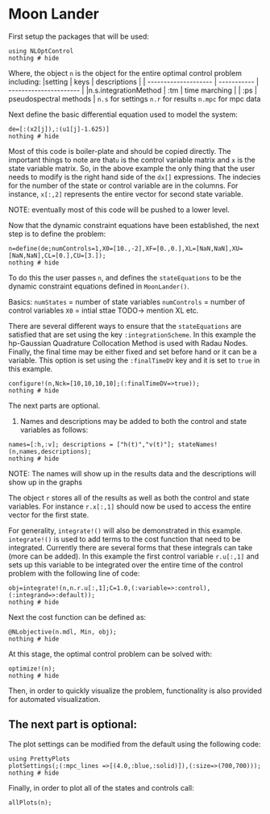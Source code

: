 # Moon Lander

First setup the packages that will be used:
```@example MoonLander
using NLOptControl
nothing # hide
```
Where, the object `n` is the object for the entire optimal control problem including:
|setting               | keys        | descriptions           |
| -------------------- | ----------- | ---------------------- |
|n.s.integrationMethod | :tm         | time marching          |
                       | :ps         | pseudospectral methods |
`n.s` for settings
`n.r` for results
`n.mpc` for mpc data

Next define the basic differential equation used to model the system:

```@example MoonLander
de=[:(x2[j]),:(u1[j]-1.625)]
nothing # hide
```
Most of this code is boiler-plate and should be copied directly. The important things to note are that`u` is the control variable matrix and `x` is the state variable matrix. So, in the above example the only thing that the user needs to modify is the right hand side of the `dx[]` expressions. The indecies for the number of the state or control variable are in the columns. For instance, `x[:,2]` represents the entire vector for second state variable.

NOTE: eventually most of this code will be pushed to a lower level.  

Now that the dynamic constraint equations have been established, the next step is to define the problem:

```@example MoonLander
n=define(de;numControls=1,X0=[10.,-2],XF=[0.,0.],XL=[NaN,NaN],XU=[NaN,NaN],CL=[0.],CU=[3.]);
nothing # hide
```
To do this the user passes `n`, and defines the `stateEquations` to be the dynamic constraint equations defined in `MoonLander()`.

Basics:
`numStates` = number of state variables
`numControls` = number of control variables
`X0` = intial sttae
TODO-> mention XL etc.

There are several different ways to ensure that the `stateEquations` are satisfied that are set using the key `:integrationScheme`. In this example the hp-Gaussian Quadrature Collocation Method is used with Radau Nodes. Finally, the final time may be either fixed and set before hand or it can be a variable. This option is set using the `:finalTimeDV` key and it is set to `true` in this example.
```@example MoonLander
configure!(n,Nck=[10,10,10,10];(:finalTimeDV=>true));
nothing # hide
```

The next parts are optional.

1)  Names and descriptions may be added to both the control and state variables as follows:
```@example MoonLander
names=[:h,:v]; descriptions = ["h(t)","v(t)"]; stateNames!(n,names,descriptions);
nothing # hide
```
NOTE: The names will show up in the results data and the descriptions will show up in the graphs

The object `r` stores all of the results as well as both the control and state variables. For instance `r.x[:,1]` should now be used to access the entire vector for the first state.

For generality, `integrate!()` will also be demonstrated in this example. `integrate!()` is used to add terms to the cost function that need to be integrated. Currently there are several forms that these integrals can take (more can be added). In this example the first control variable `r.u[:,1]` and sets up this variable to be integrated over the entire time of the control problem with the following line of code:
```@example MoonLander  
obj=integrate!(n,n.r.u[:,1];C=1.0,(:variable=>:control),(:integrand=>:default));
nothing # hide
```
Next the cost function can be defined as:
```@example MoonLander
@NLobjective(n.mdl, Min, obj);
nothing # hide
```

At this stage, the optimal control problem can be solved with:
```@example MoonLander
optimize!(n);
nothing # hide
```

Then, in order to quickly visualize the problem, functionality is also provided for automated visualization.

## The next part is optional:
The plot settings can be modified from the default using the following code:
```@example MoonLander
using PrettyPlots
plotSettings(;(:mpc_lines =>[(4.0,:blue,:solid)]),(:size=>(700,700)));
nothing # hide
```

Finally, in order to plot all of the states and controls call:
```@example MoonLander
allPlots(n);
```
